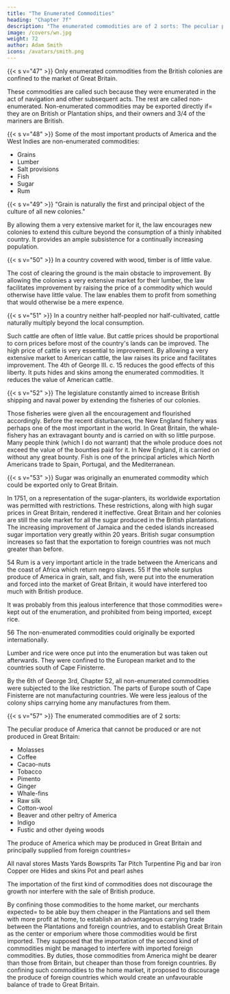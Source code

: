 ```yaml
---
title: "The Enumerated Commodities"
heading: "Chapter 7f"
description: "The enumerated commodities are of 2 sorts: The peculiar produce of America that cannot be produced in Great Britain, and the produce of America which may be produced in Great Britain and overseas"
image: /covers/wn.jpg
weight: 72
author: Adam Smith
icons: /avatars/smith.png
---
```




{{< s v="47" >}} Only enumerated commodities from the British colonies are confined to the market of Great Britain.

These commodities are called such because they were enumerated in the act of navigation and other subsequent acts.
    The rest are called non-enumerated.
Non-enumerated commodities may be exported directly if= 
    they are on British or Plantation ships, and
    their owners and 3/4 of the mariners are British.

{{< s v="48" >}} Some of the most important products of America and the West Indies are non-enumerated commodities:
- Grains
- Lumber
- Salt provisions
- Fish
- Sugar
- Rum

{{< s v="49" >}} "Grain is naturally the first and principal object of the culture of all new colonies."

By allowing them a very extensive market for it, the law encourages new colonies to extend this culture beyond the consumption of a thinly inhabited country.
It provides an ample subsistence for a continually increasing population.


{{< s v="50" >}} In a country covered with wood, timber is of little value.

The cost of clearing the ground is the main obstacle to improvement.
By allowing the colonies a very extensive market for their lumber, the law facilitates improvement by raising the price of a commodity which would otherwise have little value.
    The law enables them to profit from something that would otherwise be a mere expence.


{{< s v="51" >}} In a country neither half-peopled nor half-cultivated, cattle naturally multiply beyond the local consumption.

Such cattle are often of little value.
But cattle prices should be proportional to corn prices before most of the country's lands can be improved.
The high price of cattle is very essential to improvement.
    By allowing a very extensive market to American cattle, the law raises its price and facilitates improvement.
The 4th of George III. c. 15 reduces the good effects of this liberty.
    It puts hides and skins among the enumerated commodities.
    It reduces the value of American cattle.


{{< s v="52" >}} The legislature constantly aimed to increase British shipping and naval power by extending the fisheries of our colonies.

Those fisheries were given all the encouragement and flourished accordingly.
Before the recent disturbances, the New England fishery was perhaps one of the most important in the world.
In Great Britain, the whale-fishery has an extravagant bounty and is carried on with so little purpose.
    Many people think (which I do not warrant) that the whole produce does not exceed the value of the bounties paid for it.
In New England, it is carried on without any great bounty.
Fish is one of the principal articles which North Americans trade to Spain, Portugal, and the Mediterranean.


{{< s v="53" >}} Sugar was originally an enumerated commodity which could be exported only to Great Britain.

In 1751, on a representation of the sugar-planters, its worldwide exportation was permitted with restrictions.
    These restrictions, along with high sugar prices in Great Britain, rendered it ineffective.
Great Britain and her colonies are still the sole market for all the sugar produced in the British plantations.
    The increasing improvement of Jamaica and the ceded islands increased sugar importation very greatly within 20 years.
British sugar consumption increases so fast that the exportation to foreign countries was not much greater than before.

54 Rum is a very important article in the trade between the Americans and the coast of Africa which return negro slaves. 55 If the whole surplus produce of America in grain, salt, and fish, were put into the enumeration and forced into the market of Great Britain, it would have interfered too much with British produce.

It was probably from this jealous interference that those commodities were= 
    kept out of the enumeration, and
    prohibited from being imported, except rice.

56 The non-enumerated commodities could originally be exported internationally.

Lumber and rice were once put into the enumeration but was taken out afterwards.
    They were confined to the European market and to the countries south of Cape Finisterre.

By the 6th of George 3rd, Chapter 52, all non-enumerated commodities were subjected to the like restriction.
The parts of Europe south of Cape Finisterre are not manufacturing countries.
    We were less jealous of the colony ships carrying home any manufactures from them.


{{< s v="57" >}} The enumerated commodities are of 2 sorts:

The peculiar produce of America that cannot be produced or are not produced in Great Britain:
- Molasses
- Coffee
- Cacao-nuts
- Tobacco
- Pimento
- Ginger
- Whale-fins
- Raw silk
- Cotton-wool
- Beaver and other peltry of America
- Indigo
- Fustic and other dyeing woods

The produce of America which may be produced in Great Britain and principally supplied from foreign countries= 

All naval stores
Masts
Yards
Bowsprits
Tar
Pitch
Turpentine
Pig and bar iron
Copper ore
Hides and skins
Pot and pearl ashes

The importation of the first kind of commodities does not discourage the growth nor interfere with the sale of British produce.

By confining those commodities to the home market, our merchants expected= 
    to be able buy them cheaper in the Plantations and sell them with more profit at home,
    to establish an advantageous carrying trade between the Plantations and foreign countries, and
    to establish Great Britain as the center or emporium where those commodities would be first imported.
They supposed that the importation of the second kind of commodities might be managed to interfere with imported foreign commodities.
    By duties, those commodities from America might be dearer than those from Britain, but cheaper than those from foreign countries.
By confining such commodities to the home market, it proposed to discourage the produce of foreign countries which would create an unfavourable balance of trade to Great Britain.


